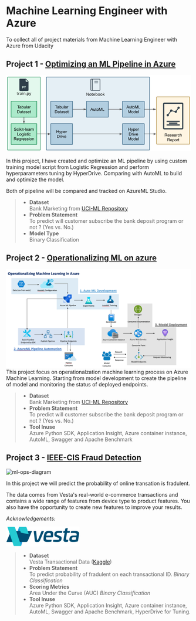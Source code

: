 # Machine Learning Engineer with Azure
To collect all of project materials from Machine Learning Engineer with Azure from Udacity

## Project 1 - [Optimizing an ML Pipeline in Azure](https://github.com/wasuratme96/MSAzure-ML-Engineer/tree/main/Optimize%20an%20Azure%20ML%20Pipeline)
![png](img/creating-and-optimizing-an-ml-pipeline.png)

In this project, I have created and optimize an ML pipeline by using custom training model script from Logistic Regression and perform hyperparameters tuning by HyperDrive. Comparing with AutoML to build and optimize the model. <br>

Both of pipeline will be compared and tracked on AzureML Studio.
> * **Dataset** <br>
>Bank Marketing from [UCI-ML Repository](https://archive.ics.uci.edu/ml/datasets/Bank+Marketing)
> * **Problem Statement** <br>
>To predict will customer subscribe the bank deposit program or not ? (Yes vs. No.) <br>
> * **Model Type** <br>
>Binary Classification


## Project 2 - [Operationalizing ML on azure]()
![png](img/operationalize-architec.png)
This project focus on operationalzation machine learning process on Azure Machine Learning. Starting from model development to create the pipeline of model and monitoring the status of deployed endpoints.

> * **Dataset** <br>
>Bank Marketing from [UCI-ML Repository](https://archive.ics.uci.edu/ml/datasets/Bank+Marketing)
> * **Problem Statement** <br>
>To predict will customer subscribe the bank deposit program or not ? (Yes vs. No.) <br>
> * **Tool Inuse** <br>
> Azure Python SDK, Application Insight, Azure container instance, AutoML, Swagger and Apache Benchmark

## Project 3 - [IEEE-CIS Fraud Detection](xxxxxxxxxxxx)
![ml-ops-diagram](img/fraud-diagram.png)


In this project we will predict the probability of online transation is fradulent.

The data comes from Vesta's real-world e-commerce transactions and contains a wide range of features from device type to product features. You also have the opportunity to create new features to improve your results.


*Acknowledgements:*

![vesta](img/vesta-logo.png)

> * **Dataset** <br>
>Vesta Transactional Data ([Kaggle](https://www.kaggle.com/c/ieee-fraud-detection/data))
> * **Problem Statement** <br>
>To predict probability of fradulent on each transactional ID.
>*Binary Classification* 
> * **Scoring Metrics** <br>
>Area Under the Curve (AUC)
>*Binary Classification*
> * **Tool Inuse** <br>
> Azure Python SDK, Application Insight, Azure container instance, AutoML, Swagger and Apache Benchmark, HyperDrive for Tuning.

